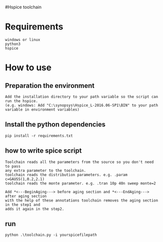 #Hspice toolchain

# Requirements
    windows or linux
    python3
    hspice

# How to use
## Preparation the environment
    Add the installation directory to your path variable so the script can run the hspice.
    (e.g. windows: Add "C:\synopsys\Hspice_L-2016.06-SP1\BIN" to your path variable in environment variables)
## Install the python dependencies
    pip install -r requirements.txt
## how to write spice script
    Toolchain reads all the parameters from the source so you don't need to pass
    any extra parameter to the toolchain.
    toolchain reads the distribution parameters. e.g. .param c=GAUSS(1,0.2,2.1)
    toolchain reads the monte parameter. e.g. .tran 10p 40n sweep monte=2

    Add *<---BeginAging---> before aging section and *<---EndAging---> after aging section
    with the help of these annotations toolchain removes the aging section in the step1 and 
    adds it again in the step2.
## run 
    python .\toolchain.py -i yourspicefilepath



